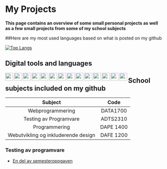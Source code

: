# My Projects 
**This page contains an overview of some small personal projects as well as a few small projects from some of my school subjects**


##Here are my most used languages based on what is posted on my github



[![Top Langs](https://github-readme-stats.vercel.app/api/top-langs/?username=WSAxel&layout=compact)](https://github.com/anuraghazra/github-readme-stats)

## Digital tools and languages 
<img align="left" width="25px" src="https://user-images.githubusercontent.com/44602947/107549616-51856b80-6bd0-11eb-9585-5e095e3ce51f.png"> 
<img align="left" width="25px" src="https://user-images.githubusercontent.com/44602947/107549672-67932c00-6bd0-11eb-937c-86850cdc9928.png">
<img align="left" width="25px" src="https://user-images.githubusercontent.com/44602947/107549083-b096b080-6bcf-11eb-906e-77e8b9b0f6f7.png">
<img align="left" width="25px" src="https://user-images.githubusercontent.com/44602947/107545164-44b24900-6bcb-11eb-8c53-937c385e9c20.png">
<img align="left" width="25px" src="https://user-images.githubusercontent.com/44602947/107549772-80034680-6bd0-11eb-9082-1641a45f47ba.png">
<img align="left" width="25px" src="https://user-images.githubusercontent.com/44602947/107550368-4121c080-6bd1-11eb-8d62-757be32ffb96.jpg">
<img align="left" width="25px" src="https://user-images.githubusercontent.com/44602947/107548479-028b0680-6bcf-11eb-8928-d4a65ad74ac0.png">
<img align="left" width="25px" src="https://boffincoders.com/wp-content/uploads/2021/05/jquery-icon-png-27.gif">
<img align="left" width="25px" src="https://upload.wikimedia.org/wikipedia/commons/thumb/b/b2/Bootstrap_logo.svg/1200px-Bootstrap_logo.svg.png">
<img align="left" width="25px" src="https://www.cmswire.com/-/media/bb7a517623e84af6aa07e62b8556b844.ashx">
<img align="left" width="25px" src="https://user-images.githubusercontent.com/44602947/107548479-028b0680-6bcf-11eb-8928-d4a65ad74ac0.png">
<img align="left" width="25px" src="https://yt3.ggpht.com/ytc/AKedOLRrH_wT7RwStCNum43bUnEavYBJNISAWhmMJgJWOg=s900-c-k-c0x00ffffff-no-rj">
<img align="left" width="25px" src="https://upload.wikimedia.org/wikipedia/en/thumb/9/9b/Logo_for_Cura_Software.png/220px-Logo_for_Cura_Software.png">
<img align="left" width="25px" src="https://upload.wikimedia.org/wikipedia/commons/thumb/4/4c/Brackets_Icon.svg/250px-Brackets_Icon.svg.png">

## School subjects included on my github
| Subject | Code |
| :---: | :---: |
| Webprogrammering | DATA1700 |
| Testing av Programvare | ADTS2310 |
| Programmering | DAPE 1400 |
| Webutvikling og inkluderende design| DAFE 1200 |

### Testing av programvare
- [En del av semesteroppgaven](https://github.com/WSAxel/SoapUI)
<!-- [<img align="left" width="25px" src="">] -->
<!-- 
**WSAxel/WSAxel** is a ✨ _special_ ✨ repository because its `README.md` (this file) appears on your GitHub profile.

Here are some ideas to get you started:

- 🔭 I’m currently working on ...
- 🌱 I’m currently learning ...
- 👯 I’m looking to collaborate on ...
- 🤔 I’m looking for help with ...
- 💬 Ask me about ...
- 📫 How to reach me: ...
- 😄 Pronouns: ...
- ⚡ Fun fact: ...
-->
